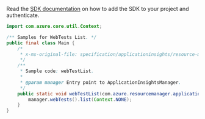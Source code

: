 Read the [SDK documentation](https://github.com/Azure/azure-sdk-for-java/blob/azure-resourcemanager-applicationinsights_1.0.0-beta.4/sdk/applicationinsights/azure-resourcemanager-applicationinsights/README.md) on how to add the SDK to your project and authenticate.

```java
import com.azure.core.util.Context;

/** Samples for WebTests List. */
public final class Main {
    /*
     * x-ms-original-file: specification/applicationinsights/resource-manager/Microsoft.Insights/stable/2015-05-01/examples/WebTestList.json
     */
    /**
     * Sample code: webTestList.
     *
     * @param manager Entry point to ApplicationInsightsManager.
     */
    public static void webTestList(com.azure.resourcemanager.applicationinsights.ApplicationInsightsManager manager) {
        manager.webTests().list(Context.NONE);
    }
}
```
